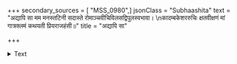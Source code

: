+++
secondary_sources = [ "MSS_0980",]
jsonClass = "Subhaashita"
text = "अद्यापि सा मम मनस्तटिनी सदास्ते रोमाञ्चवीचिविलसद्विपुलस्वभावा।  \nकादम्बकेशररुचिः क्षतवीक्षणं मां गात्रक्लमं कथयती प्रियराजहंसी॥"
title = "अद्यापि सा"

+++

<details><summary>Text</summary>

अद्यापि सा मम मनस्तटिनी सदास्ते रोमाञ्चवीचिविलसद्विपुलस्वभावा।  
कादम्बकेशररुचिः क्षतवीक्षणं मां गात्रक्लमं कथयती प्रियराजहंसी॥
</details>
